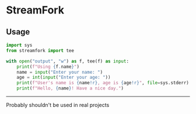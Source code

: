 # StreamFork

## Usage

```py
import sys
from streamfork import tee

with open("output", "w") as f, tee(f) as input:
	print(f"Using {f.name}")
	name = input("Enter your name: ")
	age = int(input("Enter your age: "))
	print(f"User's name is {name!r}, age is {age!r}", file=sys.stderr)
	print(f"Hello, {name}! Have a nice day.")
```
---
Probably shouldn't be used in real projects
